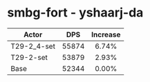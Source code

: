 # smbg-fort - yshaarj-da
| Actor | DPS | Increase |
|---|:---:|:---:|
|T29-2_4-set|55874|6.74%|
|T29-2-set|53879|2.93%|
|Base|52344|0.00%|
